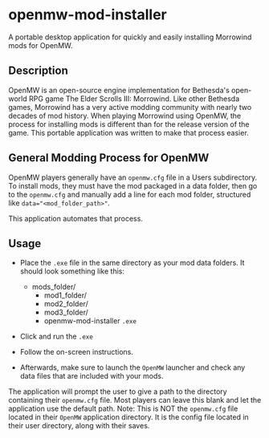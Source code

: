 # openmw-mod-installer
A portable desktop application for quickly and easily installing Morrowind mods for OpenMW.

## Description
OpenMW is an open-source engine implementation for Bethesda's open-world RPG game The Elder Scrolls III: Morrowind. 
Like other Bethesda games, Morrowind has a very active modding community with nearly two decades of mod history.
When playing Morrowind using OpenMW, the process for installing mods is different than for the release version of the game.
This portable application was written to make that process easier.

## General Modding Process for OpenMW
OpenMW players generally have an `openmw.cfg` file in a Users subdirectory. To install mods, they must have the mod packaged in a data folder, then go to the `openmw.cfg` and manually add a line for each mod folder, structured like `data="<mod_folder_path>"`.

This application automates that process.

## Usage
- Place the `.exe` file in the same directory as your mod data folders. It should look something like this:
 
  - mods_folder/
    - mod1_folder/
    - mod2_folder/
    - mod3_folder/
    - openmw-mod-installer `.exe`
    
- Click and run the `.exe`
- Follow the on-screen instructions.
- Afterwards, make sure to launch the `OpenMW` launcher and check any data files that are included with your mods.

The application will prompt the user to give a path to the directory containing their `openmw.cfg` file. Most players can leave this blank and let the application use the default path.
Note: This is NOT the `openmw.cfg` file located in their `OpenMW` application directory. It is the config file located in their user directory, along with their saves.
